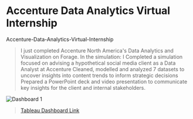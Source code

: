 # Accenture Data Analytics Virtual Internship
Accenture-Data-Analytics-Virtual-Internship

> I just completed Accenture North America's Data Analytics and Visualization on Forage. In the simulation:
I Completed a simulation focused on advising a hypothetical social media client as a Data Analyst at Accenture
Cleaned, modelled and analyzed 7 datasets to uncover insights into content trends to inform strategic decisions
Prepared a PowerPoint deck and video presentation to communicate key insights for the client and internal stakeholders.

> 
![Dashboard 1](https://github.com/RIDDHIDHAMELIYA/Accenture-Data-Analytics-Virtual-Internship/assets/104691860/15257e76-c6a1-44a2-9e39-dc8fdb97a151)

> [Tableau Dashboard Link](https://public.tableau.com/views/AccentureDataAnalyticsVirtualInternship/Dashboard1?:language=en-US&:sid=&:display_count=n&:origin=viz_share_link)
